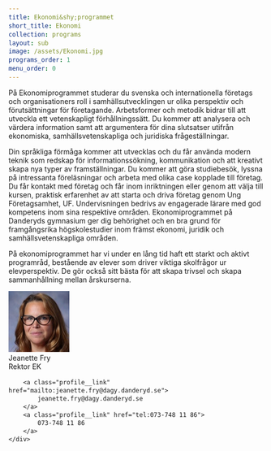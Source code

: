 ```yaml
---
title: Ekonomi&shy;programmet
short_title: Ekonomi
collection: programs
layout: sub
image: /assets/Ekonomi.jpg
programs_order: 1
menu_order: 0
---
```


På Ekonomiprogrammet studerar du svenska och internationella
företags och organisationers roll i samhällsutvecklingen
ur olika perspektiv och förutsättningar för företagande.
Arbetsformer och metodik bidrar till att utveckla ett
vetenskapligt förhållningssätt. Du kommer att analysera och
värdera information samt att argumentera för dina slutsatser
utifrån ekonomiska, samhällsvetenskapliga och juridiska
frågeställningar.

Din språkliga förmåga kommer att utvecklas och du får
använda modern teknik som redskap för informationssökning,
kommunikation och att kreativt skapa nya typer av
framställningar. Du kommer att göra studiebesök, lyssna
på intressanta föreläsningar och arbeta med olika case
kopplade till företag.
Du får kontakt med företag och får inom inriktningen eller genom att välja till kursen, praktisk erfarenhet av att starta och driva företag genom Ung Företagsamhet, UF. Undervisningen bedrivs av engagerade lärare med god kompetens inom sina respektive områden.
Ekonomiprogrammet på Danderyds
gymnasium ger dig behörighet och en bra grund
för framgångsrika högskolestudier inom främst ekonomi,
juridik och samhällsvetenskapliga områden.

På ekonomiprogrammet har vi under en lång tid haft ett starkt och aktivt programråd, bestående av elever som driver viktiga skolfrågor ur elevperspektiv. De gör också sitt bästa för att skapa trivsel och skapa sammanhållning mellan årskurserna.

<div class="profile">
	<img class="profile__image" src="/assets/FRY%20JEANETTE%20120x180.png" alt="Jeanette Fry">
	<div class="profile__info">
		<div class="profile__title">Jeanette Fry</div>
		<div>Rektor EK</div>

		<a class="profile__link" href="mailto:jeanette.fry@dagy.danderyd.se">
			jeanette.fry@dagy.danderyd.se
		</a>
		<a class="profile__link" href="tel:073-748 11 86">
			073-748 11 86
		</a>
	</div>
</div>
